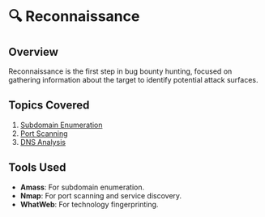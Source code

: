 # 🔍 Reconnaissance

## Overview
Reconnaissance is the first step in bug bounty hunting, focused on gathering information about the target to identify potential attack surfaces.

## Topics Covered
1. [Subdomain Enumeration](subdomain-enumeration.md)
2. [Port Scanning](port-scanning.md)
3. [DNS Analysis](dns-analysis.md)

## Tools Used
- **Amass**: For subdomain enumeration.
- **Nmap**: For port scanning and service discovery.
- **WhatWeb**: For technology fingerprinting.
